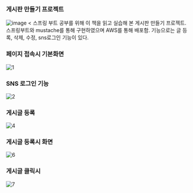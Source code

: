 ### 게시판 만들기 프로젝트
![image](https://user-images.githubusercontent.com/49604943/117984122-85f4f900-b372-11eb-94ef-2fe94ed0e15d.png)
<
스프링 부트 공부를 위해 이 책을 읽고 실습해 본 게시판 만들기 프로젝트.
스프링부트와 mustache를 통해 구현하였으며 AWS를 통해 배포함. 기능으로는 글 등록, 삭제, 수정, sns로그인 기능이 있다.

### 페이지 접속시 기본화면
![1](https://user-images.githubusercontent.com/49604943/117984312-b2a91080-b372-11eb-9b30-75becc40086a.PNG)

### SNS 로그인 기능
![2](https://user-images.githubusercontent.com/49604943/117984533-e2f0af00-b372-11eb-9759-5c3cf3e67d6f.PNG)

### 게시글 등록
![4](https://user-images.githubusercontent.com/49604943/117984607-f26ff800-b372-11eb-9cae-fed5abd41e41.PNG)

### 게시글 등록시 화면
![6](https://user-images.githubusercontent.com/49604943/117984613-f3088e80-b372-11eb-94ce-ba3d4cfdb757.PNG)

### 게시글 클릭시 
![7](https://user-images.githubusercontent.com/49604943/117984616-f3088e80-b372-11eb-9e1d-b6f9a80d5701.PNG)
